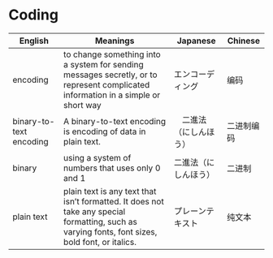 # Coding

| English | Meanings | Japanese | Chinese |
| --- | --- | --- | --- |
| encoding | to change something into a system for sending messages secretly, or to represent complicated information in a simple or short way | エンコーディング | 编码 |
| binary-to-text encoding | A binary-to-text encoding is encoding of data in plain text. |　二進法（にしんほう） | 二进制编码 |
| binary | using a system of numbers that uses only 0 and 1 | 二進法（にしんほう） | 二进制 |
| plain text | plain text is any text that isn’t formatted. It does not take any special formatting, such as varying fonts, font sizes, bold font, or italics. | プレーンテキスト | 纯文本 |